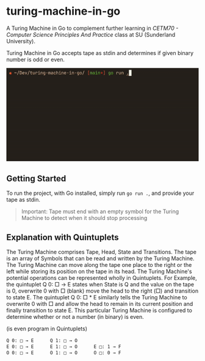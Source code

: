 # turing-machine-in-go

A Turing Machine in Go to complement further learning in *CETM70 - Computer Science Principles And Practice* class at SU (Sunderland University).

Turing Machine in Go accepts tape as stdin and determines if given binary number is odd or even.

![](demo.gif)

## Getting Started

To run the project, with Go installed, simply run `go run .`, and provide your tape as stdin.

> Important: Tape must end with an empty symbol for the Turing Machine to detect when it should stop processing

## Explanation with Quintuplets

The Turing Machine comprises Tape, Head, State and Transitions. The tape is an array of Symbols that can be read and written by the Turing Machine. The Turing Machine can move along the tape one place to the right or the left while storing its position on the tape in its head. The Turing Machine's potential operations can be represented wholly in Quintuplets. For Example, the quintuplet Q 0: □ → E states when State is Q and the value on the tape is 0, overwrite 0 with □ (blank) move the head to the right (□) and transition to state E. The quintuplet Q 0: □ * E similarly tells the Turing Machine to overwrite 0 with □ and allow the head to remain in its current position and finally transition to state E. This particular Turing Machine is configured to determine whether or not a number (in binary) is even.

(is even program in Quintuplets)
```
Q 0: □ → E      Q 1: □ → O  
E 0: □ → E      E 1: □ → O      E □: 1 → F  
O 0: □ → E      O 1: □ → O      O □: 0 → F 
```
